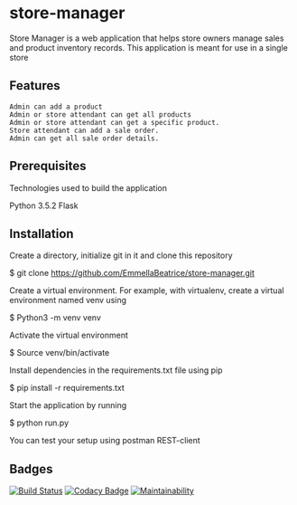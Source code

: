 # store-manager
Store Manager is a web application that helps store owners manage sales and product inventory records. This application is meant for use in a single store

## Features
    Admin can add a product
    Admin or store attendant can get all products
    Admin or store attendant can get a specific product.
    Store attendant can add a sale order.
    Admin can get all sale order details.

## Prerequisites
Technologies used to build the application

 Python 3.5.2
 Flask

## Installation
Create a directory, initialize git in it and clone this repository

$ git clone <https://github.com/EmmellaBeatrice/store-manager.git>

Create a virtual environment. For example, with virtualenv, create a virtual environment named venv using

$ Python3 -m venv venv

Activate the virtual environment

$ Source venv/bin/activate

Install dependencies in the requirements.txt file using pip

$ pip install -r requirements.txt

Start the application by running

$ python run.py

You can test your setup using postman REST-client

## Badges
[![Build Status](https://travis-ci.org/EmmellaBeatrice/store-manager.svg?branch=develope)](https://travis-ci.org/EmmellaBeatrice/store-manager)
[![Codacy Badge](https://api.codacy.com/project/badge/Grade/82a8edc3ab554359b7def10c11b7c67a)](https://www.codacy.com/app/EmmellaBeatrice/store-manager?utm_source=github.com&amp;utm_medium=referral&amp;utm_content=EmmellaBeatrice/store-manager&amp;utm_campaign=Badge_Grade)
[![Maintainability](https://api.codeclimate.com/v1/badges/888523a15ac0e1f28faf/maintainability)](https://codeclimate.com/github/EmmellaBeatrice/store-manager/maintainability)


